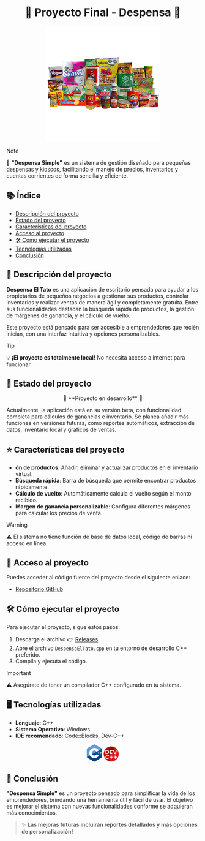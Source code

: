 <h1 align="center">🎉 Proyecto Final - Despensa 🎉</h1>

<div style="text-align: center;">
    <img src="logo.png" alt="Imagen de portada" width="300" />
</div>

> [!NOTE]  
> 📝 **"Despensa Simple"** es un sistema de gestión diseñado para pequeñas despensas y kioscos, facilitando el manejo de precios, inventarios y cuentas corrientes de forma sencilla y eficiente.

## 📚 Índice

- [Descripción del proyecto](#-descripción-del-proyecto)
- [Estado del proyecto](#-estado-del-proyecto)
- [Características del proyecto](#-características-del-proyecto)
- [Acceso al proyecto](#-acceso-al-proyecto)
- [🛠️ Cómo ejecutar el proyecto](#-cómo-ejecutar-el-proyecto)
- [Tecnologías utilizadas](#-tecnologías-utilizadas)
- [Conclusión](#-conclusión)

## 📖 Descripción del proyecto

**Despensa El Tato** es una aplicación de escritorio pensada para ayudar a los propietarios de pequeños negocios a gestionar sus productos, controlar inventarios y realizar ventas de manera ágil y completamente gratuita. Entre sus funcionalidades destacan la búsqueda rápida de productos, la gestión de márgenes de ganancia, y el cálculo de vuelto.

Este proyecto está pensado para ser accesible a emprendedores que recién inician, con una interfaz intuitiva y opciones personalizables.

> [!TIP]  
> 💡 **¡El proyecto es totalmente local!** No necesita acceso a internet para funcionar.

## 🚧 Estado del proyecto

<p align="center">
🔨 **Proyecto en desarrollo** 🔨
</p>

Actualmente, la aplicación está en su versión beta, con funcionalidad completa para cálculos de ganancias e inventario. Se planea añadir más funciones en versiones futuras, como reportes automáticos, extracción de datos, inventario local y gráficos de ventas.

## ⭐ Características del proyecto

- **ón de productos**: Añadir, eliminar y actualizar productos en el inventario virtual.
- **Búsqueda rápida**: Barra de búsqueda que permite encontrar productos rápidamente.
- **Cálculo de vuelto**: Automáticamente calcula el vuelto según el monto recibido.
- **Margen de ganancia personalizable**: Configura diferentes márgenes para calcular los precios de venta.

> [!WARNING]  
> ⚠️ El sistema no tiene función de base de datos local, código de barras ni acceso en línea.

## 🔗 Acceso al proyecto

Puedes acceder al código fuente del proyecto desde el siguiente enlace:

- [Repositorio GitHub](https://github.com/HugoAleOlguin/on_de_Despensas)

## 🛠️ Cómo ejecutar el proyecto

Para ejecutar el proyecto, sigue estos pasos:

1. Descarga el archivo 👉 [Releases](https://github.com/HugoAleOlguin/on_de_Despensas/releases/tag/Programa)
2. Abre el archivo `DespensaElTato.cpp` en tu entorno de desarrollo C++ preferido.
3. Compila y ejecuta el código.

> [!IMPORTANT]  
> ⚠️ Asegúrate de tener un compilador C++ configurado en tu sistema.

## 🖥️ Tecnologías utilizadas

- **Lenguaje**: C++
- **Sistema Operativo**: Windows
- **IDE recomendado**: Code::Blocks, Dev-C++

<div style="text-align: center;">
    <img src="cpp.png" alt="C++" width="40" />
    <img src="dev.png" alt="Dev-C++" width="40" />
</div>

## 💬 Conclusión

**"Despensa Simple"** es un proyecto pensado para simplificar la vida de los emprendedores, brindando una herramienta útil y fácil de usar. El objetivo es mejorar el sistema con nuevas funcionalidades conforme se adquieran más conocimientos.

> ✨ **Las mejoras futuras incluirán reportes detallados y más opciones de personalización!**
